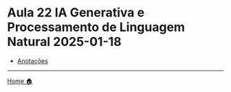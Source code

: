 # Aula 22 IA Generativa e Processamento de Linguagem Natural 2025-01-18


- [Anotações](anotacoes.md)

---

[Home 🏠](../README.md) 